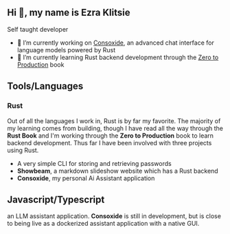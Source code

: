 ## Hi 👋, my name is Ezra Klitsie

Self taught developer 

- 🔭 I’m currently working on [Consoxide](https://github.com/voidKandy/Consoxide), an advanced chat interface for language models powered by Rust
- 🌱 I’m currently learning Rust backend development through the [Zero to Production](https://github.com/LukeMathWalker/zero-to-production) book 
 

## Tools/Languages
### Rust
Out of all the languages I work in, Rust is by far my favorite. The majority of my learning comes from building, though I have read all the way through the **Rust Book** and I'm working through the **Zero to Production** book to learn backend development. Thus far I have been involved with three projects using Rust. 
 - A very simple CLI for storing and retrieving passwords
 - **Showbeam**, a markdown slideshow website which has a Rust backend
 - **Consoxide**, my personal Ai Assistant application
## Javascript/Typescript



an LLM assistant application. **Consoxide** is still in development, but is close to being live as a dockerized assistant application with a native GUI.

### 


<!--
**voidKandy/voidKandy** is a ✨ _special_ ✨ repository because its `README.md` (this file) appears on your GitHub profile.

Here are some ideas to get you started:


- 🌱 I’m currently learning ...
- 👯 I’m looking to collaborate on ...
- 🤔 I’m looking for help with ...
- 💬 Ask me about ...
- 📫 How to reach me: ...
- 😄 Pronouns: ...
- ⚡ Fun fact: ...
-->
